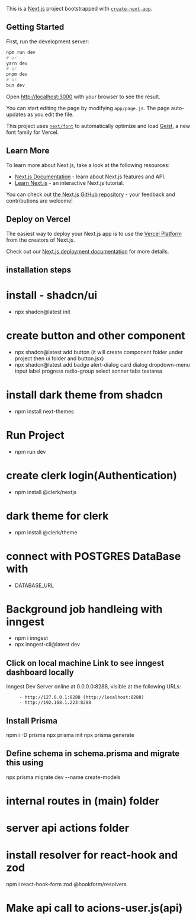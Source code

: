 This is a [Next.js](https://nextjs.org) project bootstrapped with [`create-next-app`](https://github.com/vercel/next.js/tree/canary/packages/create-next-app).

## Getting Started

First, run the development server:

```bash
npm run dev
# or
yarn dev
# or
pnpm dev
# or
bun dev
```

Open [http://localhost:3000](http://localhost:3000) with your browser to see the result.

You can start editing the page by modifying `app/page.js`. The page auto-updates as you edit the file.

This project uses [`next/font`](https://nextjs.org/docs/app/building-your-application/optimizing/fonts) to automatically optimize and load [Geist](https://vercel.com/font), a new font family for Vercel.

## Learn More

To learn more about Next.js, take a look at the following resources:

- [Next.js Documentation](https://nextjs.org/docs) - learn about Next.js features and API.
- [Learn Next.js](https://nextjs.org/learn) - an interactive Next.js tutorial.

You can check out [the Next.js GitHub repository](https://github.com/vercel/next.js) - your feedback and contributions are welcome!

## Deploy on Vercel

The easiest way to deploy your Next.js app is to use the [Vercel Platform](https://vercel.com/new?utm_medium=default-template&filter=next.js&utm_source=create-next-app&utm_campaign=create-next-app-readme) from the creators of Next.js.

Check out our [Next.js deployment documentation](https://nextjs.org/docs/app/building-your-application/deploying) for more details.


## installation steps

# install - shadcn/ui
- npx shadcn@latest init

# create button and other component
- npx shadcn@latest add button (it will create component folder under project then ui folder and button.jsx)
- npx shadcn@latest add badge alert-dialog card dialog dropdown-menu input label progress radio-group select sonner tabs textarea

# install dark theme from shadcn

- npm install next-themes

# Run Project
- npm run dev

# create clerk login(Authentication)
- npm install @clerk/nextjs

# dark theme for clerk
- npm install @clerk/theme

# connect with POSTGRES DataBase with
- DATABASE_URL

# Background job handleing with inngest
- npm i inngest
- npx inngest-cli@latest dev
## Click on local machine Link to see inngest dashboard locally
Inngest Dev Server online at 0.0.0.0:8288, visible at the following URLs:

         - http://127.0.0.1:8288 (http://localhost:8288)
         - http://192.168.1.223:8288

## Install Prisma
npm i -D prisma
npx prisma init
npx prisma generate


## Define schema in schema.prisma and migrate this using
npx prisma migrate dev --name create-models

# internal routes in (main) folder

# server api actions folder 

# install resolver for react-hook and zod 

npm i react-hook-form zod @hookform/resolvers

# Make api call to acions-user.js(api)
